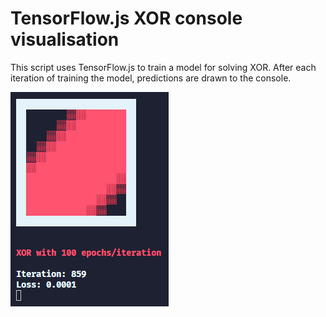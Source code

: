 # TensorFlow.js XOR console visualisation
This script uses TensorFlow.js to train a model for solving XOR. After each iteration of training the model, predictions are drawn to the console.

![sample image](./img/sample.png)
    
    
    
    
    
    
    
  